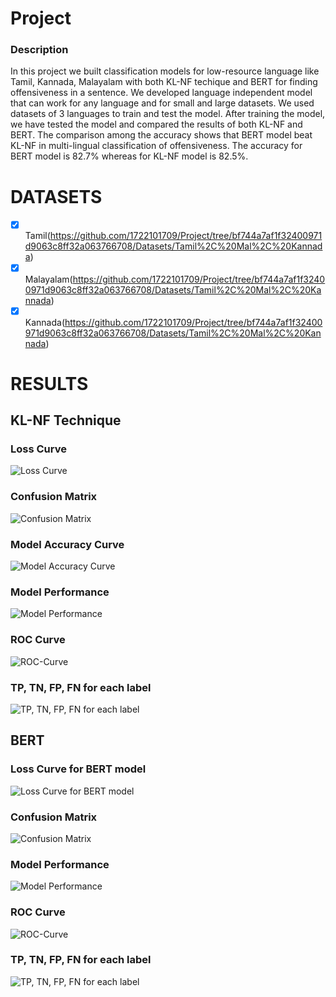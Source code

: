 # Project

### Description

In this project we built classification models for low-resource language like Tamil, Kannada, 
Malayalam with both KL-NF techique and BERT for finding offensiveness in a sentence. We developed 
language independent model that can work for any language and for small and large datasets. 
We used datasets of 3 languages to train and test the model. After training the model, we have 
tested the model and compared the results of both KL-NF and BERT. The comparison among 
the accuracy shows that BERT model beat KL-NF in multi-lingual classification of 
offensiveness. The accuracy for BERT model is 82.7% whereas for KL-NF model is 82.5%. 


# DATASETS
- [x] Tamil(https://github.com/1722101709/Project/tree/bf744a7af1f32400971d9063c8ff32a063766708/Datasets/Tamil%2C%20Mal%2C%20Kannada)
- [x]   Malayalam(https://github.com/1722101709/Project/tree/bf744a7af1f32400971d9063c8ff32a063766708/Datasets/Tamil%2C%20Mal%2C%20Kannada)
- [x] Kannada(https://github.com/1722101709/Project/tree/bf744a7af1f32400971d9063c8ff32a063766708/Datasets/Tamil%2C%20Mal%2C%20Kannada)

# RESULTS

## KL-NF Technique 

### Loss Curve
![Loss Curve](Results/KL-NF/LossCurve.png)

### Confusion Matrix
![Confusion Matrix](Results/KL-NF/ConfusionMatrix.png)

### Model Accuracy Curve
![Model Accuracy Curve](Results/KL-NF/Model%20Accuracy%20Curve.png)

### Model Performance

![Model Performance](Results/KL-NF/ModelPerformance.png)


### ROC Curve
![ROC-Curve](Results/KL-NF/ROC-Curve.png)


### TP, TN, FP, FN for each label
![TP, TN, FP, FN for each label](Results/KL-NF/TP-TN-FP-FN-For-Each-Label.png)



## BERT

### Loss Curve for BERT model
![Loss Curve for BERT model](Results/BERT/LossCurve.png)

### Confusion Matrix
![Confusion Matrix](Results/BERT/Confusion%20Matrix.png)

### Model Performance

![Model Performance](Results/BERT/ModelPerformance.png)


### ROC Curve
![ROC-Curve](Results/BERT/ROC-Curve.png)

### TP, TN, FP, FN for each label
![TP, TN, FP, FN for each label](Results/BERT/TP-TN-FP-FN-For-Each-Label.png)


